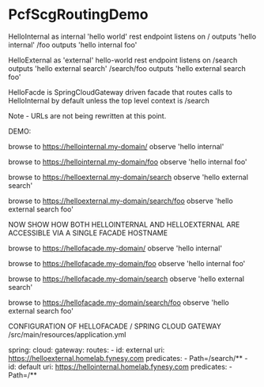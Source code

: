 # PcfScgRoutingDemo

HelloInternal as internal 'hello world' rest endpoint
listens on 
	/ 	outputs 'hello internal'
	/foo	outputs 'hello internal foo'


HelloExternal as 'external' hello-world rest endpoint
listens on
	/search 	outputs 'hello external search'
	/search/foo	outputs 'hello external search foo'


HelloFacde is SpringCloudGateway driven facade that routes calls to HelloInternal by default unless the top level context is /search

Note - URLs are not being rewritten at this point.


DEMO:

browse to https://hellointernal.my-domain/		observe 'hello internal'

browse to https://hellointernal.my-domain/foo		observe 'hello internal foo'

browse to https://helloexternal.my-domain/search		observe 'hello external search'

browse to https://helloexternal.my-domain/search/foo	observe 'hello external search foo'

NOW SHOW HOW BOTH HELLOINTERNAL AND HELLOEXTERNAL ARE ACCESSIBLE VIA A SINGLE FACADE HOSTNAME

browse to https://hellofacade.my-domain/ 		observe 'hello internal'

browse to https://hellofacade.my-domain/foo		observe 'hello internal foo'

browse to https://hellofacade.my-domain/search		observe 'hello external search'

browse to https://hellofacade.my-domain/search/foo	observe 'hello external search foo'
	
CONFIGURATION OF HELLOFACADE / SPRING CLOUD GATEWAY
		/src/main/resources/application.yml

spring:
  cloud:
    gateway:
      routes:
      - id: external
        uri: https://helloexternal.homelab.fynesy.com
        predicates:
        - Path=/search/**
      - id: default
        uri: https://hellointernal.homelab.fynesy.com
        predicates:
        - Path=/**
